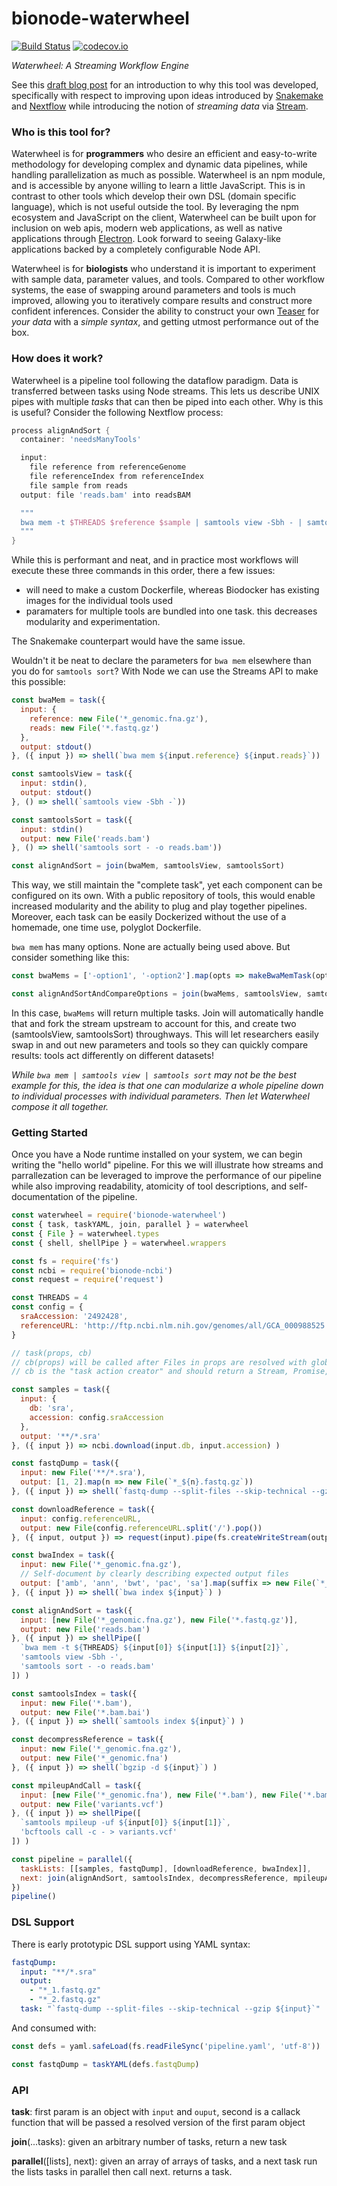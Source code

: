 # bionode-waterwheel

[![Build Status](https://travis-ci.org/bionode/bionode-waterwheel.svg?branch=master)](https://travis-ci.org/bionode/bionode-waterwheel) [![codecov.io](https://codecov.io/github/bionode/bionode-waterwheel/coverage.svg?branch=master)](https://codecov.io/github/bionode/bionode-waterwheel?branch=master)

*Waterwheel: A Streaming Workflow Engine*

See this [draft blog post](https://github.com/thejmazz/jmazz.me/blob/master/content/post/ngs-workflow.md) for an introduction to why this tool was developed, specifically with respect to improving upon ideas introduced by [Snakemake](https://bitbucket.org/snakemake/snakemake/wiki/Home) and [Nextflow](http://www.nextflow.io/) while introducing the notion of *streaming data* via [Stream](https://nodejs.org/api/stream.html).

### Who is this tool for?

Waterwheel is for **programmers** who desire an efficient and easy-to-write methodology for developing complex and dynamic data pipelines, while handling parallelization as much as possible. Waterwheel is an npm module, and is accessible by anyone willing to learn a little JavaScript. This is in contrast to other tools which develop their own DSL (domain specific language), which is not useful outside the tool. By leveraging the npm ecosystem and JavaScript on the client, Waterwheel can be built upon for inclusion on web apis, modern web applications, as well as native applications through [Electron](http://electron.atom.io/). Look forward to seeing Galaxy-like applications backed by a completely configurable Node API.

Waterwheel is for **biologists** who understand it is important to experiment with sample data, parameter values, and tools. Compared to other workflow systems, the ease of swapping around parameters and tools is much improved, allowing you to iteratively compare results and construct more confident inferences. Consider the ability to construct your own [Teaser](https://genomebiology.biomedcentral.com/articles/10.1186/s13059-015-0803-1) for *your data* with a *simple syntax*, and getting utmost performance out of the box.

### How does it work?

Waterwheel is a pipeline tool following the dataflow paradigm. Data is transferred between tasks using Node streams. This lets us describe UNIX pipes with multiple *tasks* that can then be piped into each other. Why is this is useful? Consider the following
Nextflow process:

```groovy
process alignAndSort {
  container: 'needsManyTools'

  input:
    file reference from referenceGenome
    file referenceIndex from referenceIndex
    file sample from reads
  output: file 'reads.bam' into readsBAM

  """
  bwa mem -t $THREADS $reference $sample | samtools view -Sbh - | samtools sort $sam -o reads.bam
  """
}
```

While this is performant and neat, and in practice most workflows will execute these three commands in this order, there a few issues:
- will need to make a custom Dockerfile, whereas Biodocker has existing images for the individual tools used
- paramaters for multiple tools are bundled into one task. this decreases modularity and experimentation.

The Snakemake counterpart would have the same issue.

Wouldn't it be neat to declare the parameters for `bwa mem` elsewhere than you do for `samtools sort`? With Node we can use the Streams API to make this possible:

```js
const bwaMem = task({
  input: {
    reference: new File('*_genomic.fna.gz'),
    reads: new File('*.fastq.gz')
  },
  output: stdout()
}, ({ input }) => shell(`bwa mem ${input.reference} ${input.reads}`))

const samtoolsView = task({
  input: stdin(),
  output: stdout()
}, () => shell(`samtools view -Sbh -`))

const samtoolsSort = task({
  input: stdin()
  output: new File('reads.bam')
}, () => shell('samtools sort - -o reads.bam'))

const alignAndSort = join(bwaMem, samtoolsView, samtoolsSort)
```

This way, we still maintain the "complete task", yet each component can be
configured  on its own. With a public repository of tools, this would enable
increased modularity and the ability to plug and play together pipelines.
Moreover, each task can be  easily Dockerized without the use of a homemade, one
time use, polyglot Dockerfile.

`bwa mem` has many options. None are actually being used above. But consider
something like this:

```js
const bwaMems = ['-option1', '-option2'].map(opts => makeBwaMemTask(opts))

const alignAndSortAndCompareOptions = join(bwaMems, samtoolsView, samtoolsSort)
```

In this case, `bwaMems` will return multiple tasks. Join will automatically
handle that and fork the stream upstream to account for this, and create two
(samtoolsView, samtoolsSort) throughways. This will let researchers easily swap
in and out new parameters and tools so they can quickly compare results: tools
act differently on different datasets!

*While `bwa mem | samtools view | samtools sort` may not be the best example for
this, the idea is that one can modularize a whole pipeline down to individual
processes with individual parameters. Then let Waterwheel compose it all together.*

### Getting Started

Once you have a Node runtime installed on your system, we can begin writing the "hello world" pipeline. For this we will illustrate how streams and parrallezation can be leveraged to improve the performance of our pipeline while also improving readability, atomicity of tool descriptions, and self-documentation of the pipeline.

```javascript
const waterwheel = require('bionode-waterwheel')
const { task, taskYAML, join, parallel } = waterwheel
const { File } = waterwheel.types
const { shell, shellPipe } = waterwheel.wrappers

const fs = require('fs')
const ncbi = require('bionode-ncbi')
const request = require('request')

const THREADS = 4
const config = {
  sraAccession: '2492428',
  referenceURL: 'http://ftp.ncbi.nlm.nih.gov/genomes/all/GCA_000988525.2_ASM98852v2/GCA_000988525.2_ASM98852v2_genomic.fna.gz'
}

// task(props, cb)
// cb(props) will be called after Files in props are resolved with globby
// cb is the "task action creator" and should return a Stream, Promise, or callback

const samples = task({
  input: {
    db: 'sra',
    accession: config.sraAccession
  },
  output: '**/*.sra'
}, ({ input }) => ncbi.download(input.db, input.accession) )

const fastqDump = task({
  input: new File('**/*.sra'),
  output: [1, 2].map(n => new File(`*_${n}.fastq.gz`))
}, ({ input }) => shell(`fastq-dump --split-files --skip-technical --gzip ${input}`) )

const downloadReference = task({
  input: config.referenceURL,
  output: new File(config.referenceURL.split('/').pop())
}, ({ input, output }) => request(input).pipe(fs.createWriteStream(output.value)) )

const bwaIndex = task({
  input: new File('*_genomic.fna.gz'),
  // Self-document by clearly describing expected output files
  output: ['amb', 'ann', 'bwt', 'pac', 'sa'].map(suffix => new File(`*_genomic.fna.gz.${suffix}`))
}, ({ input }) => shell(`bwa index ${input}`) )

const alignAndSort = task({
  input: [new File('*_genomic.fna.gz'), new File('*.fastq.gz')],
  output: new File('reads.bam')
}, ({ input }) => shellPipe([
  `bwa mem -t ${THREADS} ${input[0]} ${input[1]} ${input[2]}`,
  'samtools view -Sbh -',
  'samtools sort - -o reads.bam'
]) )

const samtoolsIndex = task({
  input: new File('*.bam'),
  output: new File('*.bam.bai')
}, ({ input }) => shell(`samtools index ${input}`) )

const decompressReference = task({
  input: new File('*_genomic.fna.gz'),
  output: new File('*_genomic.fna')
}, ({ input }) => shell(`bgzip -d ${input}`) )

const mpileupAndCall = task({
  input: [new File('*_genomic.fna'), new File('*.bam'), new File('*.bam.bai')],
  output: new File('variants.vcf')
}, ({ input }) => shellPipe([
  `samtools mpileup -uf ${input[0]} ${input[1]}`,
  'bcftools call -c - > variants.vcf'
]) )

const pipeline = parallel({
  taskLists: [[samples, fastqDump], [downloadReference, bwaIndex]],
  next: join(alignAndSort, samtoolsIndex, decompressReference, mpileupAndCall)
})
pipeline()
```

### DSL Support

There is early prototypic DSL support using YAML syntax:

```yaml
fastqDump:
  input: "**/*.sra"
  output:
    - "*_1.fastq.gz"
    - "*_2.fastq.gz"
  task: "`fastq-dump --split-files --skip-technical --gzip ${input}`"
```

And consumed with:

```js
const defs = yaml.safeLoad(fs.readFileSync('pipeline.yaml', 'utf-8'))

const fastqDump = taskYAML(defs.fastqDump)
```

### API

**task**: first param is an object with `input` and `ouput`, second is a callack
function that will be passed a resolved version of the first param object

**join**(...tasks): given an arbitrary number of tasks, return a new task

**parallel**([lists], next): given an array of arrays of tasks, and a next task
run the lists tasks in parallel then call next. returns a task.
